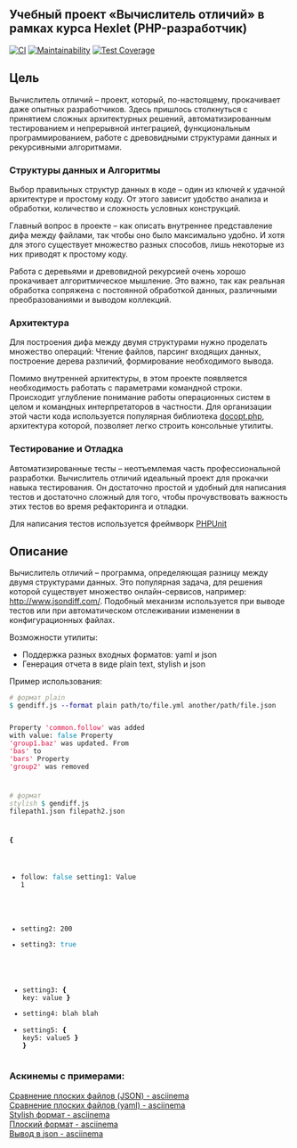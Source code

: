 ## Учебный проект «Вычислитель отличий» в рамках курса Hexlet (PHP-разработчик)
[![CI](https://github.com/MT-cod/frontend-project-46/workflows/hexlet-check/badge.svg)](https://github.com/MT-cod/frontend-project-46/actions)
[![Maintainability](https://api.codeclimate.com/v1/badges/43ddfa8c7836c62787c1/maintainability)](https://codeclimate.com/github/MT-cod/frontend-project-46/maintainability)
[![Test Coverage](https://api.codeclimate.com/v1/badges/43ddfa8c7836c62787c1/test_coverage)](https://codeclimate.com/github/MT-cod/frontend-project-46/test_coverage)


<h2>Цель</h2>

<p>Вычислитель отличий – проект, который, по-настоящему, прокачивает даже опытных разработчиков. Здесь пришлось столкнуться с принятием сложных архитектурных решений, автоматизированным тестированием и непрерывной интеграцией, функциональным программированием, работе с древовидными структурами данных и рекурсивными алгоритмами.</p>

<h3>Структуры данных и Алгоритмы</h3>
<p>Выбор правильных структур данных в коде – один из ключей к удачной архитектуре и простому коду. От этого зависит удобство анализа и обработки, количество и сложность условных конструкций.</p>

<p>Главный вопрос в проекте – как описать внутреннее представление дифа между файлами, так чтобы оно было максимально удобно. И хотя для этого существует множество разных способов, лишь некоторые из них приводят к простому коду.</p>

<p>Работа с деревьями и древовидной рекурсией очень хорошо прокачивает алгоритмическое мышление. Это важно, так как реальная обработка сопряжена с постоянной обработкой данных, различными преобразованиями и выводом коллекций.</p>

<h3>Архитектура</h3>
<p>Для построения дифа между двумя структурами нужно проделать множество операций: Чтение файлов, парсинг входящих данных, построение дерева различий, формирование необходимого вывода.</p>

<p>Помимо внутренней архитектуры, в этом проекте появляется необходимость работать с параметрами командной строки. Происходит углубление понимание работы операционных систем в целом и командных интерпретаторов в частности. Для организации этой части кода используется популярная библиотека <a href="https://github.com/docopt/docopt.php" target="_blank" rel="nofollow">docopt.php</a>, архитектура которой, позволяет легко строить консольные утилиты.</p>

<h3>Тестирование и Отладка</h3>
<p>Автоматизированные тесты – неотъемлемая часть профессиональной разработки. Вычислитель отличий идеальный проект для прокачки навыка тестирования. Он достаточно простой и удобный для написания тестов и достаточно сложный для того, чтобы прочувствовать важность этих тестов во время рефакторинга и отладки.</p>

<p>Для написания тестов используется фреймворк <a href="https://phpunit.de/" target="_blank" rel="nofollow">PHPUnit</a></p>
<h2 id="opisanie">Описание</h2>
<p>Вычислитель отличий –&nbsp;программа, определяющая разницу между двумя структурами данных. Это популярная задача, для решения которой существует множество онлайн-сервисов, например: <a href="http://www.jsondiff.com/" target="_blank">http://www.jsondiff.com/</a>. Подобный механизм используется при выводе тестов или при автоматическом отслеживании изменении в конфигурационных файлах.</p>

<p>Возможности утилиты:</p>

<ul>
<li>Поддержка разных входных форматов: yaml и json</li>
<li>Генерация отчета в виде plain text, stylish и json</li>
</ul>

<p>Пример использования:</p>
<pre class="hljs"><code class="shell"><span style="color: #999988;font-style: italic"># формат plain</span>
<span style="color: #008080">$ </span>gendiff.js <span style="color: #000080">--format</span> plain path/to/file.yml another/path/file.json

Property <span style="color: #d14">'common.follow'</span> was added with value: <span style="color: #0086B3">false
</span>Property <span style="color: #d14">'group1.baz'</span> was updated. From <span style="color: #d14">'bas'</span> to <span style="color: #d14">'bars'</span>
Property <span style="color: #d14">'group2'</span> was removed

<span style="color: #999988;font-style: italic"># формат stylish</span>
<span style="color: #008080">$ </span>gendiff.js filepath1.json filepath2.json

<span style="color: #000000;font-weight: bold">{</span>
+ follow: <span style="color: #0086B3">false
  </span>setting1: Value 1
- setting2: 200
- setting3: <span style="color: #0086B3">true</span>
+ setting3: <span style="color: #000000;font-weight: bold">{</span>
  key: value
  <span style="color: #000000;font-weight: bold">}</span>
+ setting4: blah blah
+ setting5: <span style="color: #000000;font-weight: bold">{</span>
  key5: value5
  <span style="color: #000000;font-weight: bold">}</span>
  <span style="color: #000000;font-weight: bold">}</span>
  </code></pre>
</div>

<h3>Аскинемы с примерами:</h3>

<a href="https://asciinema.org/a/HwX4IjYjV6YhX6jvt9GvosWrD">Сравнение плоских файлов (JSON) - asciinema</a>
<br>
<a href="https://asciinema.org/a/JY3Wz4d0U1FKWPs4edWREFnSg">Сравнение плоских файлов (yaml) - asciinema</a>
<br>
<a href="https://asciinema.org/a/Kv81V5RZsYLDOpfzaL5TpCKn1">Stylish формат - asciinema</a>
<br>
<a href="https://asciinema.org/a/o3W5gWcVmrGADGQFvkAxLykFG">Плоский формат - asciinema</a>
<br>
<a href="https://asciinema.org/a/OS4XBf5ARzSuswo5BYOzQRCk7">Вывод в json - asciinema</a>
